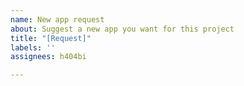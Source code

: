 ```yaml
---
name: New app request
about: Suggest a new app you want for this project
title: "[Request]"
labels: ''
assignees: h404bi

---
```


<!-- **Please describe the app you want to add.**
App name, description, website, where to download, the license, special note [...] -->
